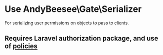 # Use AndyBeesee\Gate\Serializer

For serializing user permissions on objects to pass to clients. 

## Requires Laravel authorization package, and use of [policies](https://laravel.com/docs/5.2/authorization#policies)